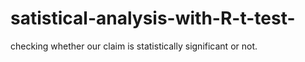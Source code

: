 # satistical-analysis-with-R-t-test-
checking whether our claim is statistically significant or not.
